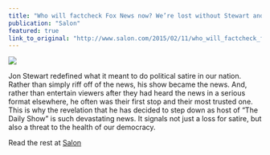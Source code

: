 ```yaml
---
title: "Who will factcheck Fox News now? We’re lost without Stewart and Colbert"
publication: "Salon"
featured: true
link_to_original: "http://www.salon.com/2015/02/11/who_will_factcheck_fox_news_now_were_fked_without_stewart_and_colbert/"
---
```

![](/assets/img/jon_stewarts_rebut.jpg)

Jon Stewart redefined what it meant to do political satire in our nation.  Rather than simply riff off of the news, his show became the news.  And, rather than entertain viewers after they had heard the news in a serious format elsewhere, he often was their first stop and their most trusted one.   This is why the revelation that he has decided to step down as host of “The Daily Show” is such devastating news.  It signals not just a loss for satire, but also a threat to the health of our democracy.


Read the rest at [Salon](http://www.salon.com/2015/02/11/who_will_factcheck_fox_news_now_were_fked_without_stewart_and_colbert/)
